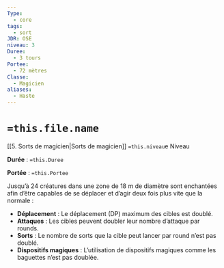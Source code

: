 ```yaml
---
Type:
  - core
tags:
  - sort
JDR: OSE
niveau: 3
Duree:
  - 3 tours
Portee:
  - 72 mètres
Classe:
  - Magicien
aliases:
  - Haste
---
```

# `=this.file.name`  

[[5. Sorts de magicien|Sorts de magicien]] `=this.niveau`e Niveau

**Durée** : `=this.Duree`

**Portée** : `=this.Portee`

Jusqu’à 24 créatures dans une zone de 18 m de diamètre sont enchantées afin d’être capables de se déplacer et d’agir deux fois plus vite que la normale :

- **Déplacement** : Le déplacement (DP) maximum des cibles est doublé.
- **Attaques** : Les cibles peuvent doubler leur nombre d’attaque par rounds.
- **Sorts** : Le nombre de sorts que la cible peut lancer par round n’est pas doublé.
- **Dispositifs magiques** : L’utilisation de dispositifs magiques comme les baguettes n’est pas doublée.
